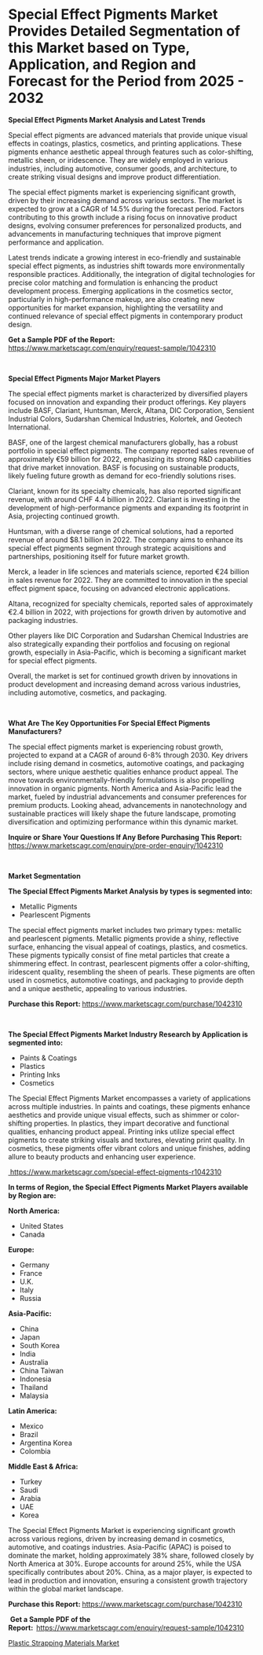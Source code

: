 <p><h1>Special Effect Pigments Market Provides Detailed Segmentation of this Market based on Type, Application, and Region and Forecast for the Period from 2025 - 2032</h1></p><p><strong>Special Effect Pigments Market Analysis and Latest Trends</strong></p>
<p><p>Special effect pigments are advanced materials that provide unique visual effects in coatings, plastics, cosmetics, and printing applications. These pigments enhance aesthetic appeal through features such as color-shifting, metallic sheen, or iridescence. They are widely employed in various industries, including automotive, consumer goods, and architecture, to create striking visual designs and improve product differentiation.</p><p>The special effect pigments market is experiencing significant growth, driven by their increasing demand across various sectors. The market is expected to grow at a CAGR of 14.5% during the forecast period. Factors contributing to this growth include a rising focus on innovative product designs, evolving consumer preferences for personalized products, and advancements in manufacturing techniques that improve pigment performance and application.</p><p>Latest trends indicate a growing interest in eco-friendly and sustainable special effect pigments, as industries shift towards more environmentally responsible practices. Additionally, the integration of digital technologies for precise color matching and formulation is enhancing the product development process. Emerging applications in the cosmetics sector, particularly in high-performance makeup, are also creating new opportunities for market expansion, highlighting the versatility and continued relevance of special effect pigments in contemporary product design.</p></p>
<p><strong>Get a Sample PDF of the Report:&nbsp;</strong> <a href="https://www.marketscagr.com/enquiry/request-sample/1042310?utm_campaign=2660&utm_medium=2&utm_source=Github&utm_content=ia&utm_term=31032025&utm_id=special-effect-pigments">https://www.marketscagr.com/enquiry/request-sample/1042310</a></p>
<p>&nbsp;</p>
<p><strong>Special Effect Pigments Major Market Players</strong></p>
<p><p>The special effect pigments market is characterized by diversified players focused on innovation and expanding their product offerings. Key players include BASF, Clariant, Huntsman, Merck, Altana, DIC Corporation, Sensient Industrial Colors, Sudarshan Chemical Industries, Kolortek, and Geotech International.</p><p>BASF, one of the largest chemical manufacturers globally, has a robust portfolio in special effect pigments. The company reported sales revenue of approximately €59 billion for 2022, emphasizing its strong R&D capabilities that drive market innovation. BASF is focusing on sustainable products, likely fueling future growth as demand for eco-friendly solutions rises.</p><p>Clariant, known for its specialty chemicals, has also reported significant revenue, with around CHF 4.4 billion in 2022. Clariant is investing in the development of high-performance pigments and expanding its footprint in Asia, projecting continued growth.</p><p>Huntsman, with a diverse range of chemical solutions, had a reported revenue of around $8.1 billion in 2022. The company aims to enhance its special effect pigments segment through strategic acquisitions and partnerships, positioning itself for future market growth.</p><p>Merck, a leader in life sciences and materials science, reported €24 billion in sales revenue for 2022. They are committed to innovation in the special effect pigment space, focusing on advanced electronic applications.</p><p>Altana, recognized for specialty chemicals, reported sales of approximately €2.4 billion in 2022, with projections for growth driven by automotive and packaging industries.</p><p>Other players like DIC Corporation and Sudarshan Chemical Industries are also strategically expanding their portfolios and focusing on regional growth, especially in Asia-Pacific, which is becoming a significant market for special effect pigments.</p><p>Overall, the market is set for continued growth driven by innovations in product development and increasing demand across various industries, including automotive, cosmetics, and packaging.</p></p>
<p>&nbsp;</p>
<p><strong>What Are The Key Opportunities For Special Effect Pigments Manufacturers?</strong></p>
<p><p>The special effect pigments market is experiencing robust growth, projected to expand at a CAGR of around 6-8% through 2030. Key drivers include rising demand in cosmetics, automotive coatings, and packaging sectors, where unique aesthetic qualities enhance product appeal. The move towards environmentally-friendly formulations is also propelling innovation in organic pigments. North America and Asia-Pacific lead the market, fueled by industrial advancements and consumer preferences for premium products. Looking ahead, advancements in nanotechnology and sustainable practices will likely shape the future landscape, promoting diversification and optimizing performance within this dynamic market.</p></p>
<p><strong>Inquire or Share Your Questions If Any Before Purchasing This Report:</strong> <a href="https://www.marketscagr.com/enquiry/pre-order-enquiry/1042310?utm_campaign=2660&utm_medium=2&utm_source=Github&utm_content=ia&utm_term=31032025&utm_id=special-effect-pigments">https://www.marketscagr.com/enquiry/pre-order-enquiry/1042310</a></p>
<p>&nbsp;</p>
<p><strong>Market Segmentation</strong></p>
<p><strong>The Special Effect Pigments Market Analysis by types is segmented into:</strong></p>
<p><ul><li>Metallic Pigments</li><li>Pearlescent Pigments</li></ul></p>
<p><p>The special effect pigments market includes two primary types: metallic and pearlescent pigments. Metallic pigments provide a shiny, reflective surface, enhancing the visual appeal of coatings, plastics, and cosmetics. These pigments typically consist of fine metal particles that create a shimmering effect. In contrast, pearlescent pigments offer a color-shifting, iridescent quality, resembling the sheen of pearls. These pigments are often used in cosmetics, automotive coatings, and packaging to provide depth and a unique aesthetic, appealing to various industries.</p></p>
<p><strong>Purchase this Report:&nbsp;</strong><a href="https://www.marketscagr.com/purchase/1042310?utm_campaign=2660&utm_medium=2&utm_source=Github&utm_content=ia&utm_term=31032025&utm_id=special-effect-pigments">https://www.marketscagr.com/purchase/1042310</a></p>
<p>&nbsp;</p>
<p><strong>The Special Effect Pigments Market Industry Research by Application is segmented into:</strong></p>
<p><ul><li>Paints & Coatings</li><li>Plastics</li><li>Printing Inks</li><li>Cosmetics</li></ul></p>
<p><p>The Special Effect Pigments Market encompasses a variety of applications across multiple industries. In paints and coatings, these pigments enhance aesthetics and provide unique visual effects, such as shimmer or color-shifting properties. In plastics, they impart decorative and functional qualities, enhancing product appeal. Printing inks utilize special effect pigments to create striking visuals and textures, elevating print quality. In cosmetics, these pigments offer vibrant colors and unique finishes, adding allure to beauty products and enhancing user experience.</p></p>
<p><a href="https://www.marketscagr.com/special-effect-pigments-r1042310?utm_campaign=2660&utm_medium=2&utm_source=Github&utm_content=ia&utm_term=31032025&utm_id=special-effect-pigments">&nbsp;https://www.marketscagr.com/special-effect-pigments-r1042310</a></p>
<p><strong>In terms of Region, the Special Effect Pigments Market Players available by Region are:</strong></p>
<p>
    <p> <strong> North America: </strong>
        <ul>
            <li>United States</li>
            <li>Canada</li>
        </ul>
        </p> 
    <p> <strong> Europe: </strong>
        <ul>
            <li>Germany</li>
            <li>France</li>
            <li>U.K.</li>
            <li>Italy</li>
            <li>Russia</li>
        </ul>
        </p> 
    <p> <strong> Asia-Pacific: </strong>
        <ul>
            <li>China</li>
            <li>Japan</li>
            <li>South Korea</li>
            <li>India</li>
            <li>Australia</li>
            <li>China Taiwan</li>
            <li>Indonesia</li>
            <li>Thailand</li>
            <li>Malaysia</li>
        </ul>
        </p> 
    <p> <strong> Latin America: </strong>
        <ul>
            <li>Mexico</li>
            <li>Brazil</li>
            <li>Argentina Korea</li>
            <li>Colombia</li>
        </ul>
        </p> 
    <p> <strong> Middle East & Africa: </strong>
        <ul>
            <li>Turkey</li>
            <li>Saudi</li>
            <li>Arabia</li>
            <li>UAE</li>
            <li>Korea</li>
        </ul>
    </p>
    </p>
<p><p>The Special Effect Pigments Market is experiencing significant growth across various regions, driven by increasing demand in cosmetics, automotive, and coatings industries. Asia-Pacific (APAC) is poised to dominate the market, holding approximately 38% share, followed closely by North America at 30%. Europe accounts for around 25%, while the USA specifically contributes about 20%. China, as a major player, is expected to lead in production and innovation, ensuring a consistent growth trajectory within the global market landscape.</p></p>
<p><strong>Purchase this Report: </strong><a href="https://www.marketscagr.com/purchase/1042310?utm_campaign=2660&utm_medium=2&utm_source=Github&utm_content=ia&utm_term=31032025&utm_id=special-effect-pigments">https://www.marketscagr.com/purchase/1042310</a></p>
<p>&nbsp;<strong>Get a Sample PDF of the Report:&nbsp;&nbsp;</strong><a href="https://www.marketscagr.com/enquiry/request-sample/1042310?utm_campaign=2660&utm_medium=2&utm_source=Github&utm_content=ia&utm_term=31032025&utm_id=special-effect-pigments">https://www.marketscagr.com/enquiry/request-sample/1042310</a></p>
<p><strong></strong></p>
<p><p><a href="https://github.com/schwminh2001101/Market-Research-Report-List-1/blob/main/plastic-strapping-materials-market.md?utm_campaign=2660&utm_medium=2&utm_source=Github&utm_content=ia&utm_term=31032025&utm_id=special-effect-pigments">Plastic Strapping Materials Market</a></p></p>